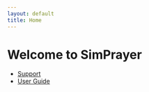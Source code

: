 ```yaml
---
layout: default
title: Home
---
```



# Welcome to SimPrayer

- [Support](support.md)
- [User Guide](user-guide.md)